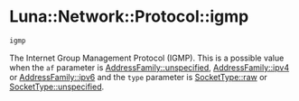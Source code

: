 # Luna::Network::Protocol::igmp

```c++
igmp
```

The Internet Group Management Protocol (IGMP). This is a possible value when the `af` parameter is [AddressFamily::unspecified](group___network_1ggae86311d3afd23c05c7abba98dcb3036bad415f0e30c471dfdd9bc4f827329ef48.md), [AddressFamily::ipv4](group___network_1ggae86311d3afd23c05c7abba98dcb3036ba0485728ba5ed6951c7e858af6c1af7c3.md) or [AddressFamily::ipv6](group___network_1ggae86311d3afd23c05c7abba98dcb3036bacc314cbc6ae71c0724390eb450bb969d.md) and the `type` parameter is [SocketType::raw](group___network_1gga8ae7e0c32046eac388477ca632be1642abdd166af3a63f7be696dd17a218a6ffb.md) or [SocketType::unspecified](group___network_1gga8ae7e0c32046eac388477ca632be1642ad415f0e30c471dfdd9bc4f827329ef48.md). 


